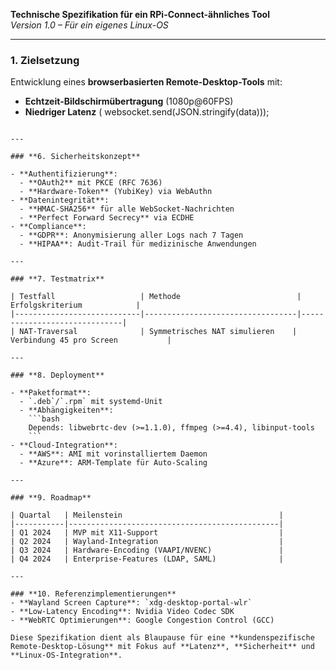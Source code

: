 **Technische Spezifikation für ein RPi-Connect-ähnliches Tool**  
*Version 1.0 – Für ein eigenes Linux-OS*

---

### **1. Zielsetzung**  
Entwicklung eines **browserbasierten Remote-Desktop-Tools** mit:  
- **Echtzeit-Bildschirmübertragung** (1080p@60FPS)  
- **Niedriger Latenz** ( websocket.send(JSON.stringify(data)));
```

---

### **6. Sicherheitskonzept**  

- **Authentifizierung**:  
  - **OAuth2** mit PKCE (RFC 7636)  
  - **Hardware-Token** (YubiKey) via WebAuthn  
- **Datenintegrität**:  
  - **HMAC-SHA256** für alle WebSocket-Nachrichten  
  - **Perfect Forward Secrecy** via ECDHE  
- **Compliance**:  
  - **GDPR**: Anonymisierung aller Logs nach 7 Tagen  
  - **HIPAA**: Audit-Trail für medizinische Anwendungen  

---

### **7. Testmatrix**  

| Testfall                   | Methode                          | Erfolgskriterium            |
|----------------------------|----------------------------------|------------------------------|
| NAT-Traversal              | Symmetrisches NAT simulieren    | Verbindung 45 pro Screen           |

---

### **8. Deployment**  

- **Paketformat**:  
  - `.deb`/`.rpm` mit systemd-Unit  
  - **Abhängigkeiten**:  
    ```bash
    Depends: libwebrtc-dev (>=1.1.0), ffmpeg (>=4.4), libinput-tools
    ```
- **Cloud-Integration**:  
  - **AWS**: AMI mit vorinstalliertem Daemon  
  - **Azure**: ARM-Template für Auto-Scaling  

---

### **9. Roadmap**  

| Quartal   | Meilenstein                                   |
|-----------|-----------------------------------------------|
| Q1 2024   | MVP mit X11-Support                           |
| Q2 2024   | Wayland-Integration                           |
| Q3 2024   | Hardware-Encoding (VAAPI/NVENC)               |
| Q4 2024   | Enterprise-Features (LDAP, SAML)              |

---

### **10. Referenzimplementierungen**  
- **Wayland Screen Capture**: `xdg-desktop-portal-wlr`  
- **Low-Latency Encoding**: Nvidia Video Codec SDK  
- **WebRTC Optimierungen**: Google Congestion Control (GCC)  

Diese Spezifikation dient als Blaupause für eine **kundenspezifische Remote-Desktop-Lösung** mit Fokus auf **Latenz**, **Sicherheit** und **Linux-OS-Integration**.

